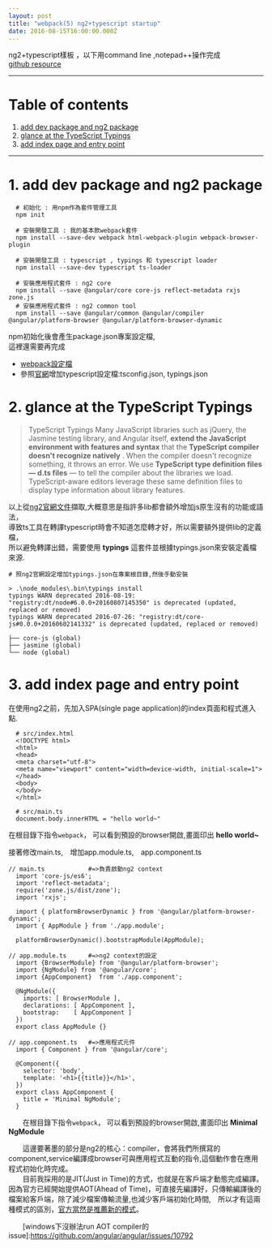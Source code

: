 ```yaml
---
layout: post
title: "webpack(5) ng2+typescript startup"
date: 2016-08-15T16:00:00.000Z
---
```


ng2+typescript樣板 ，以下用command line ,notepad++操作完成  
[github resource](https://github.com/weichou1229/webpack-practice/tree/master/ng2Startup)

--------------------------------------------------------------------------------

# Table of contents

1. [add dev package and ng2 package](#add-dev-package-and-ng2-package)
2. [glance at the TypeScript Typings](#glance-at-the-typescript-typings)
3. [add index page and entry point](#add-index-page-and-entry-point)

--------------------------------------------------------------------------------  

# 1\. add dev package and ng2 package

```
  # 初始化 : 用npm作為套件管理工具
  npm init

  # 安裝開發工具 : 我的基本款webpack套件
  npm install --save-dev webpack html-webpack-plugin webpack-browser-plugin

  # 安裝開發工具 : typescript , typings 和 typescript loader
  npm install --save-dev typescript ts-loader

  # 安裝應用程式套件 : ng2 core
  npm install --save @angular/core core-js reflect-metadata rxjs zone.js
  # 安裝應用程式套件 : ng2 common tool
  npm install --save @angular/common @angular/compiler @angular/platform-browser @angular/platform-browser-dynamic
```  
npm初始化後會產生package.json專案設定檔,  
這裡還需要再完成  
* [webpack設定檔][webpack.config.js]  
* 參照[官網][ng2DocTypescriptConfig]增加typescript設定檔:tsconfig.json, typings.json   

# 2\. glance at the TypeScript Typings
>TypeScript Typings
>Many JavaScript libraries such as jQuery, the Jasmine testing library, and Angular itself, **extend the JavaScript environment with features and syntax** that the  **TypeScript compiler doesn't recognize natively** . When the compiler doesn't recognize something, it throws an error.
>We use **TypeScript type definition files — d.ts files** — to tell the compiler about the libraries we load.
>TypeScript-aware editors leverage these same definition files to display type information about library features.

以上從[ng2官網文件][ng2DocTypings]擷取,大概意思是指許多lib都會額外增加js原生沒有的功能或語法，  
導致ts工具在轉譯typescript時會不知道怎麼轉才好，所以需要額外提供lib的定義檔，  
所以避免轉譯出錯，需要使用 **typings** 這套件並根據typings.json來安裝定義檔來源.  

```
# 照ng2官網設定增加typings.json在專案根目錄,然後手動安裝

> .\node_modules\.bin\typings install
typings WARN deprecated 2016-08-19: "registry:dt/node#6.0.0+20160807145350" is deprecated (updated, replaced or removed)
typings WARN deprecated 2016-07-26: "registry:dt/core-js#0.0.0+20160602141332" is deprecated (updated, replaced or removed)

├── core-js (global)
├── jasmine (global)
└── node (global)
```


# 3\. add index page and entry point
在使用ng2之前，先加入SPA(single page application)的index頁面和程式進入點.

```
  # src/index.html
  <!DOCTYPE html>
  <html>
  <head>
  <meta charset="utf-8">
  <meta name="viewport" content="width=device-width, initial-scale=1">
  </head>
  <body>
  </body>
  </html>

  # src/main.ts
  document.body.innerHTML = "hello world~"
```
在根目錄下指令`webpack`， 可以看到預設的browser開啟,畫面印出 **hello world~**  

接著修改main.ts,　增加app.module.ts,　app.component.ts

```
// main.ts            #=>負責啟動ng2 context
  import 'core-js/es6';
  import 'reflect-metadata';
  require('zone.js/dist/zone');
  import 'rxjs';

  import { platformBrowserDynamic } from '@angular/platform-browser-dynamic';
  import { AppModule } from './app.module';

  platformBrowserDynamic().bootstrapModule(AppModule);

// app.module.ts      #=>ng2 context的設定
  import {BrowserModule} from '@angular/platform-browser';
  import {NgModule} from '@angular/core';
  import {AppComponent}  from './app.component';

  @NgModule({
    imports: [ BrowserModule ],
    declarations: [ AppComponent ],
    bootstrap:    [ AppComponent ]
  })
  export class AppModule {}

// app.component.ts   #=>應用程式元件
  import { Component } from '@angular/core';

  @Component({
    selector: 'body',
    template: '<h1>{{title}}</h1>',
  })
  export class AppComponent {
    title = 'Minimal NgModule';
  }
```

　　在根目錄下指令`webpack`， 可以看到預設的browser開啟,畫面印出 **Minimal NgModule**  

　　這邊要著墨的部分是ng2的核心：compiler，會將我們所撰寫的component,service編譯成browser可與應用程式互動的指令,這個動作會在應用程式初始化時完成。  
　　目前我採用的是JIT(Just in Time)的方式，也就是在客戶端才動態完成編譯。　因為官方已經開始提供AOT(Ahead of Time)，可直接先編譯好，只傳輸編譯後的檔案給客戶端，除了減少檔案傳輸流量,也減少客戶端初始化時間,　所以才有這兩種模式的區別，[官方當然是推薦新的模式][ng2BloggerRC5]。  

　　[windows下沒辦法run AOT compiler的issue]:https://github.com/angular/angular/issues/10792

[webpack.config.js]:https://github.com/weichou1229/webpack-practice/blob/master/ng2Startup/webpack.config.js
[tsconfig.json]:https://github.com/weichou1229/webpack-practice/blob/master/ng2Startup/tsconfig.json
[ng2DocTypescriptConfig]:https://angular.io/docs/ts/latest/guide/typescript-configuration.html
[ng2DocTypings]:https://angular.io/docs/ts/latest/guide/typescript-configuration.html#!#typings
[ng2BloggerRC5]:http://angularjs.blogspot.tw/2016/08/angular-2-rc5-ngmodules-lazy-loading.html
